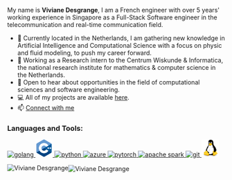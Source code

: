 My name is **Viviane Desgrange**, I am a French engineer with over 5 years' working experience in Singapore
as a Full-Stack Software engineer in the telecommunication and real-time communication field.

- 🌱 Currently located in the Netherlands, I am gathering new knowledge in Artificial Intelligence and Computational Science with a focus on physic and fluid modeling, to push my career forward.
- 🔭 Working as a Research intern to the Centrum Wiskunde & Informatica, the national research institute for mathematics & computer science in the Netherlands.
- 🤝 Open to hear about opportunities in the field of computational sciences and software engineering.
- 💻 All of my projects are available [here](https://github.com/vdesgrange).
- 📫 [Connect with me](https://www.linkedin.com/in/viviane-desgrange-1b8554109/)

<h3 align="left">Languages and Tools:</h3>
<p align="left">
<a href="https://www.go.dev" target="_blank">
<img src="https://www.vectorlogo.zone/logos/golang/golang-ar21.svg" alt="golang" width="80" height="40"/>
</a>
<a href="https://en.cppreference.com/" target="_blank">
<img src="https://raw.githubusercontent.com/devicons/devicon/master/icons/cplusplus/cplusplus-original.svg" alt="cplusplus" width="40" height="40"/>
</a>
<a href="https://www.python.org" target="_blank">
<img src="https://www.vectorlogo.zone/logos/python/python-horizontal.svg" alt="python" width="90" height="40"/>
</a>
<a href="https://aws.amazon.com/" target="_blank">
<img src="https://www.vectorlogo.zone/logos/amazon_aws/amazon_aws-ar21.svg" alt="azure" width="80" height="40"/>
</a>
<a href="https://www.pytorch.org" target="_blank">
<img src="https://www.vectorlogo.zone/logos/pytorch/pytorch-ar21.svg" alt="pytorch" width="80" height="40"/>
</a>
<a href="https://spark.apache.org/" target="_blank">
<img src="https://www.vectorlogo.zone/logos/apache_spark/apache_spark-ar21.svg" alt="apache spark" width="80" height="40"/>
</a>
<a href="https://git-scm.com/" target="_blank">
<img src="https://www.vectorlogo.zone/logos/git-scm/git-scm-icon.svg" alt="git" width="40" height="40"/>
</a>
<a href="https://www.linux.org/" target="_blank">
<img src="https://raw.githubusercontent.com/devicons/devicon/master/icons/linux/linux-original.svg" alt="linux" width="40" height="40"/>
</a>
</p>

<p><img align="left" src="https://readmestats.999857.xyz/api/top-langs?username=vdesgrange&show_icons=true&theme=radical&hide=Jupyter%20Notebook,Matlab,TeX&langs_count=6&show_icons=true&locale=en&layout=compact" alt="Viviane Desgrange" />
<img align="center" src="https://readmestats.999857.xyz/api?username=vdesgrange&show_icons=true&theme=radical&count_private=true&hide=contribs,issues&show_icons=true&locale=en" alt="Viviane Desgrange" /></p>
